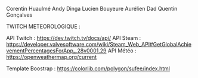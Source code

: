 Corentin Huaulmé
Andy Dinga
Lucien Bouyeure
Aurélien Dad
Quentin Gonçalves

TWITCH METEOROLOGIQUE :

API Twitch : https://dev.twitch.tv/docs/api/
API Steam : https://developer.valvesoftware.com/wiki/Steam_Web_API#GetGlobalAchievementPercentagesForApp_.28v0001.29
API Météo : https://openweathermap.org/current

Template Boostrap : https://colorlib.com/polygon/sufee/index.html
